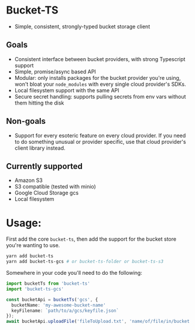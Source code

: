 # Bucket-TS

* Simple, consistent, strongly-typed bucket storage client

## Goals
* Consistent interface between bucket providers, with strong Typescript support
* Simple, promise/async based API
* Modular: only installs packages for the bucket provider you're using, won't bloat your `node_modules` with every single cloud provider's SDKs.
* Local filesystem support with the same API
* Secure secret handling: supports pulling secrets from env vars without them hitting the disk

## Non-goals
* Support for every esoteric feature on every cloud provider.  If you need to do something unusual or provider specific, use that cloud provider's client library instead.

## Currently supported
* Amazon S3
* S3 compatible (tested with minio)
* Google Cloud Storage gcs
* Local filesystem

# Usage:
First add the core `bucket-ts`, then add the support for the bucket store you're wanting to use.
```bash
yarn add bucket-ts
yarn add bucket-ts-gcs # or bucket-ts-folder or bucket-ts-s3
```

Somewhere in your code you'll need to do the following:

```ts 
import bucketTs from 'bucket-ts'
import 'bucket-ts-gcs'

const bucketApi = bucketTs('gcs', { 
  bucketName: 'my-awesome-bucket-name' 
  keyFilename: `path/to/a/gcs/keyfile.json` 
});
await bucketApi.uploadFile('fileToUpload.txt', 'name/of/file/in/bucket.txt');

```





